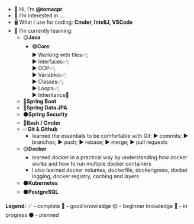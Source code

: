 - 👋 Hi, I’m <b>@tomacpr</b>
- 👀 I’m interested in ...
- 🖥️ What I use for coding: <b>Cmder, InteliJ, VSCode</b>
- 🌱 I’m currently learning:
    - 🟡<b>Java</b>
        - 🟢<b>Core</b>: <br>
        ► Working with files✅; <br>
        ► Interfaces✅; <br>
        ► OOP✅; <br>
        ► Variables✅; <br>
        ► Classes✅; <br>
        ► Loops✅; <br>
        ► Inheritance🔵 <br>
    - 🔵<b>Spring Boot</b>
    - 🔵<b>Spring Data JPA</b>
    - ⚫<b>Spring Security</b>
    - 🔴<b>Bash / Cmder</b>
    - ✅<b>Git & Github</b>
       - learned the essentials to be comfortable with Git: ► commits; ► branches; ► push; ► rebase; ► merge; ► pull requests
    - 🟡<b>Docker</b>
       - learned docker in a practical way by understanding how docker works and how to run multiple docker containers
       - I also learned docker volumes, dockerfile, dockerignore, docker logging, docker registry, caching and layers
    - ⚫<b>Kubernetes</b>
    - ⚫<b>PostgreSQL</b>
    
<!--- 
- 💞️ I’m looking to collaborate on ...
- 📫 How to reach me ... 
--->

<b>Legend:</b> ✅ - complete  🔵 - good knowledge  🟡 - beginner knowledge  🔴 - in progress  ⚫ - planned

<!---
tomacpr/tomacpr is a ✨ special ✨ repository because its `README.md` (this file) appears on your GitHub profile.
You can click the Preview link to take a look at your changes.
--->
